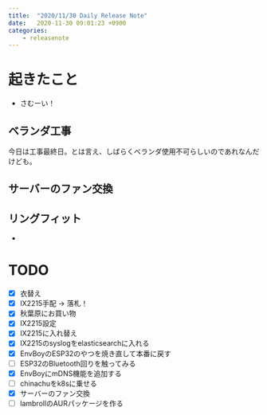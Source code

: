 ```yaml
---
title:  "2020/11/30 Daily Release Note"
date:   2020-11-30 09:01:23 +0900
categories:
    - releasenote
---
```

# 起きたこと

* さむーい！

## ベランダ工事

今日は工事最終日。とは言え、しばらくベランダ使用不可らしいのであれなんだけども。

## サーバーのファン交換

## リングフィット

* 

# TODO 

- [x] 衣替え
- [X] IX2215手配 -> 落札！
- [x] 秋葉原にお買い物
- [x] IX2215設定
- [x] IX2215に入れ替え
- [x] IX2215のsyslogをelasticsearchに入れる
- [x] EnvBoyのESP32のやつを焼き直して本番に戻す
- [ ] ESP32のBluetooth回りを触ってみる
- [x] EnvBoyにmDNS機能を追加する
- [ ] chinachuをk8sに乗せる
- [x] サーバーのファン交換
- [ ] lambrollのAURパッケージを作る